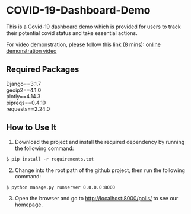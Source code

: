 # COVID-19-Dashboard-Demo


This is a Covid-19 dashboard demo which is provided for users to track their potential covid status and take essential actions. 

For video demonstration, please follow this link (8 mins): [online demonstration video](https://drive.google.com/file/d/1Tuz0P3Q0V4U__5VIpqCihYRlStaFyjz-/view?usp=sharing)
 
## Required Packages
Django==3.1.7  
geoip2==4.1.0  
plotly==4.14.3  
pipreqs==0.4.10  
requests==2.24.0  

## How to Use It
1. Download the project and install the required dependency by running the following command:
```shell
$ pip install -r requirements.txt
```
2. Change into the root path of the github project, then run the following command:  
```shell
$ python manage.py runserver 0.0.0.0:8000
```
3. Open the browser and go to <http://localhost:8000/polls/> to see our homepage.
